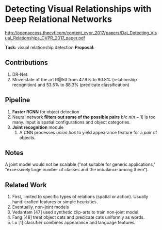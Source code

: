 # Detecting Visual Relationships with Deep Relational Networks
http://openaccess.thecvf.com/content_cvpr_2017/papers/Dai_Detecting_Visual_Relationships_CVPR_2017_paper.pdf

**Task:** visual relationship detection
**Proposal:**

## Contributions
1. DR-Net: 
2. Move state of the art R@50 from 47.9% to 80.8% (relationship recognition) and 53.5% to 88.3% (predicate classification)

## Pipeline

1. **Faster RCNN** for object detection
2. Neural network **filters out some of the possible pairs** b/c $n(n-1)$ is too many. Input is spatial configurations and object categories.
3. **Joint recognition** module
	1. A CNN processes *union box* to yield appearance feature for a *pair* of objects.

## Notes

A joint model would not be scalable ("not suitable for generic applications," "excessively large number of classes and the imbalance among them").

## Related Work
1. First, limited to specific types of relations (spatial or action). Usually hand-crafted features or simple heuristics.
2. Eventually, non-joint models
3. Vedantam [47] used synthetic clip-arts to train non-joint model.
4. Fang [48] treat object cats and predicate cats uniformly as words.
5. Lu [1] classifier combines appearance and language features.
<!--stackedit_data:
eyJoaXN0b3J5IjpbOTQ5NTk1M119
-->